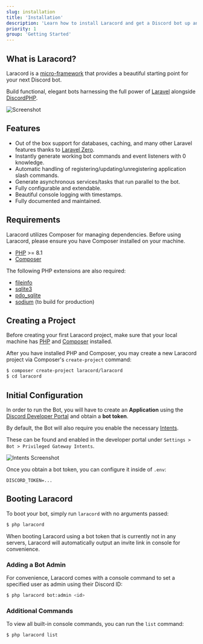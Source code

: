 ```yaml
---
slug: installation
title: 'Installation'
description: 'Learn how to install Laracord and get a Discord bot up and running in just a few steps.'
priority: 1
group: 'Getting Started'
---
```


## What is Laracord?

Laracord is a [micro-framework](https://github.com/laracord/framework) that provides a beautiful starting point for your next Discord bot.

Build functional, elegant bots harnessing the full power of [Laravel](https://laravel.com/) alongside [DiscordPHP](https://github.com/discord-php/DiscordPHP).

![Screenshot](/images/laracord-cli.png)

## Features

- Out of the box support for databases, caching, and many other Laravel features thanks to [Laravel Zero](https://laravel-zero.com/).
- Instantly generate working bot commands and event listeners with 0 knowledge.
- Automatic handling of registering/updating/unregistering application slash commands.
- Generate asynchronous services/tasks that run parallel to the bot.
- Fully configurable and extendable.
- Beautiful console logging with timestamps.
- Fully documented and maintained.

## Requirements

Laracord utilizes Composer for managing dependencies. Before using Laracord, please ensure you have Composer installed on your machine.

- [PHP](https://www.php.net/releases/) >= 8.1
- [Composer](https://getcomposer.org/)

The following PHP extensions are also required:

- [fileinfo](https://www.php.net/manual/en/book.fileinfo.php)
- [sqlite3](https://www.php.net/manual/en/book.sqlite3.php)
- [pdo_sqlite](https://www.php.net/manual/en/ref.pdo-sqlite.php)
- [sodium](https://www.php.net/manual/en/book.sodium.php) (to build for production)

## Creating a Project

Before creating your first Laracord project, make sure that your local machine has [PHP](https://secure.php.net/manual/en/install.php) and [Composer](https://getcomposer.org/download/) installed.

After you have installed PHP and Composer, you may create a new Laracord project via Composer's `create-project` command:

```sh
$ composer create-project laracord/laracord
$ cd laracord
```

## Initial Configuration

In order to run the Bot, you will have to create an **Application** using the [Discord Developer Portal](https://discord.com/developers/applications) and obtain a **bot token**.

By default, the Bot will also require you enable the necessary [Intents](https://discord.com/developers/docs/topics/gateway#gateway-intents).

These can be found and enabled in the developer portal under `Settings > Bot > Privileged Gateway Intents`.

![Intents Screenshot](/images/discord-intents.png)

Once you obtain a bot token, you can configure it inside of `.env`:

```env
DISCORD_TOKEN=...
```

## Booting Laracord

To boot your bot, simply run `laracord` with no arguments passed:

```sh
$ php laracord
```

When booting Laracord using a bot token that is currently not in any servers, Laracord will automatically output an invite link in console for convenience.

### Adding a Bot Admin

For convenience, Laracord comes with a console command to set a specified user as admin using their Discord ID:

```sh
$ php laracord bot:admin <id>
```

### Additional Commands

To view all built-in console commands, you can run the `list` command:

```sh
$ php laracord list
```
